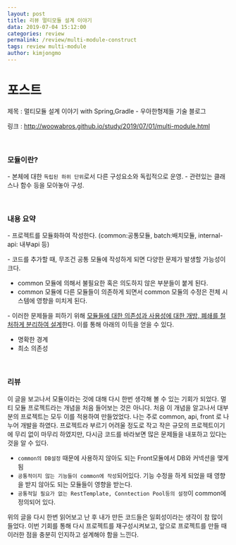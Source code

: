 ```yaml
---
layout: post
title: 리뷰 멀티모듈 설계 이야기
data: 2019-07-04 15:12:00
categories: review
permalink: /review/multi-module-construct
tags: review multi-module
author: kimjongmo
---
```


# 포스트

제목 : 멀티모듈 설계 이야기 with Spring,Gradle - 우아한형제들 기술 블로그 

링크 : http://woowabros.github.io/study/2019/07/01/multi-module.html

<br>

### 모듈이란?
\- 본체에 대한 `독립된 하위 단위`로서 다른 구성요소와 독립적으로 운영.
\- 관련있는 클래스나 함수 등을 모아놓아 구성.

<br>

### 내용 요약

\- 프로젝트를 모듈화하여 작성한다. (common:공통모듈, batch:배치모듈, internal-api: 내부api 등)

\- 코드를 추가할 때, 무조건 공통 모듈에 작성하게 되면 다양한 문제가 발생할 가능성이 크다.

- common 모듈에 의해서 불필요한 혹은 의도하지 않은 부분들이 붙게 된다.
- common 모듈에 다른 모듈들이 의존하게 되면서 common 모듈의 수정은 전체 시스템에 영향을 미치게 된다.

\- 이러한 문제들을 피하기 위해 <u>모듈들에 대한 의존성과 사용성에 대한 개방, 폐쇄를 철처하게 분리하여 설계</u>한다. 이를 통해 아래의 이득을 얻을 수 있다.

- 명확한 경계
- 최소 의존성
  

<br>

### 리뷰

이 글을 보고나서 모듈이라는 것에 대해 다시 한번 생각해 볼 수 있는 기회가 되었다. 멀티 모듈 프로젝트라는 개념을 처음 들어보는 것은 아니다. 처음 이 개념을 알고나서 대부분의 프로젝트는 모두 이를 적용하여 만들었었다. 나는 주로 common, api, front 로 나누어 개발을 하였다. 프로젝트라 부르기 어려울 정도로 작고 작은 규모의 프로젝트이기에 무리 없이 마무리 하였지만, 다시금 코드를 바라보면 많은 문제들을 내포하고 있다는 것을 알 수 있다.

- `common의 DB설정` 때문에 사용하지 않아도 되는 Front모듈에서 DB와 커넥션을 맺게 됨
- `공통적이지 않는 기능들이 common에 작성`되어있다. 기능 수정을 하게 되었을 때 영향을 받지 않아도 되는 모듈들이 영향을 받는다.
- `공통적일 필요가 없는 RestTemplate, Conntection Pool등의 설정`이 common에 정의되어 있다.

위의 글을 다시 한번 읽어보고 난 후 내가 만든 코드들은 일회성이라는 생각이 참 많이 들었다. 이번 기회를 통해 다시 프로젝트를 재구성시켜보고, 앞으로 프로젝트를 만들 때 이러한 점을 충분히 인지하고 설계해야 함을 느낀다.